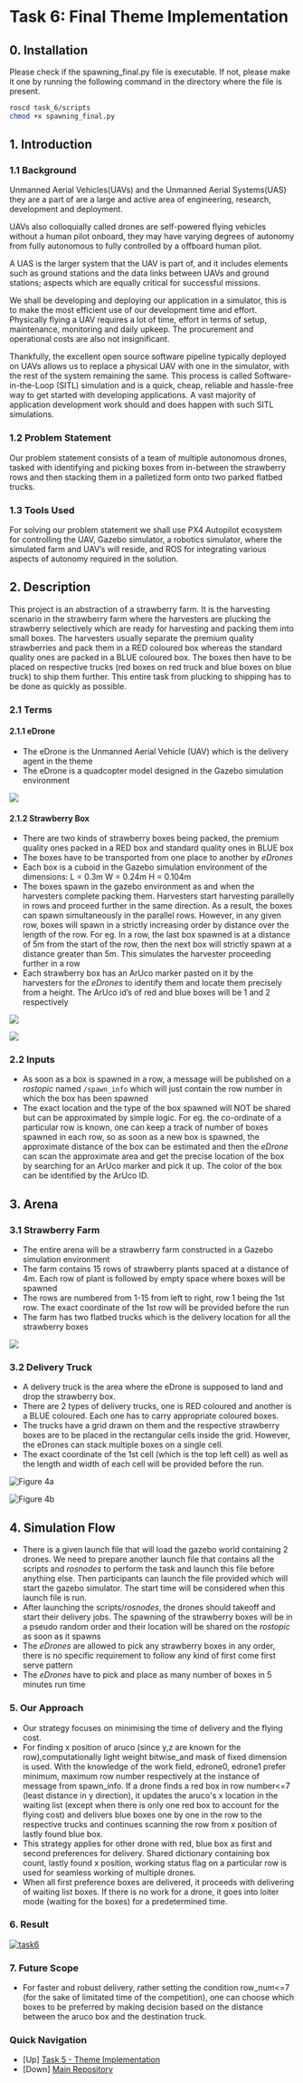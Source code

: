 # Task 6: Final Theme Implementation

## 0. Installation
Please check if the spawning_final.py file is executable. If not, please make it one by running the following command in the directory where the file is present.
```bash
roscd task_6/scripts
chmod +x spawning_final.py 
```

## 1. Introduction

### 1.1 Background
Unmanned Aerial Vehicles(UAVs) and the Unmanned Aerial Systems(UAS) they are a part of are a large and active area of engineering, research, development and deployment.

UAVs also colloquially called drones are self-powered flying vehicles without a human pilot onboard, they may have varying degrees of autonomy from fully autonomous to fully controlled by a offboard human pilot.

A UAS is the larger system that the UAV is part of, and it includes elements such as ground stations and the data links between UAVs and ground stations; aspects which are equally critical for successful missions.

We shall be developing and deploying our application in a simulator, this is to make the most efficient use of our development time and effort. Physically flying a UAV requires a lot of time, effort in terms of setup, maintenance, monitoring and daily upkeep. The procurement and operational costs are also not insignificant.

Thankfully, the excellent open source software pipeline typically deployed on UAVs allows us to replace a physical UAV with one in the simulator, with the rest of the system remaining the same. This process is called Software-in-the-Loop (SITL) simulation and is a quick, cheap, reliable and hassle-free way to get started with developing applications. A vast majority of application development work should and does happen with such SITL simulations.

### 1.2 Problem Statement
Our problem statement consists of a team of multiple autonomous drones, tasked with identifying and picking boxes from in-between the strawberry rows and then stacking them in a palletized form onto two parked flatbed trucks.

### 1.3 Tools Used
For solving our problem statement we shall use PX4 Autopilot ecosystem for controlling the UAV, Gazebo simulator, a robotics simulator, where the simulated farm and UAV’s will reside, and ROS for integrating various aspects of autonomy required in the solution.

## 2. Description
This project is an abstraction of a strawberry farm. It is the harvesting scenario in the strawberry farm where the harvesters are plucking the strawberry selectively which are ready for harvesting and packing them into small boxes. The harvesters usually separate the premium quality strawberries and pack them in a RED coloured box whereas the standard quality ones are packed in a BLUE coloured box. The boxes then have to be placed on respective trucks (red boxes on red truck and blue boxes on blue truck) to ship them further. This entire task from plucking to shipping has to be done as quickly as possible.

### 2.1 Terms

#### 2.1.1 eDrone
- The eDrone is the Unmanned Aerial Vehicle (UAV) which is the delivery agent in the theme
- The eDrone is a quadcopter model designed in the Gazebo simulation environment

![](../pics/task_6/drone.png)

#### 2.1.2 Strawberry Box
- There are two kinds of strawberry boxes being packed, the premium quality ones packed in a RED box and standard quality ones in BLUE box
- The boxes have to be transported from one place to another by *eDrones*
- Each box is a cuboid in the Gazebo simulation environment of the dimensions: L = 0.3m W = 0.24m H = 0.104m
- The boxes spawn in the gazebo environment as and when the harvesters complete packing them. Harvesters start harvesting parallelly in rows and proceed further in the same direction. As a result, the boxes can spawn simultaneously in the parallel rows. However, in any given row, boxes will spawn in a strictly increasing order by distance over the length of the row. For eg. In a row, the last box spawned is at a distance of 5m from the start of the row, then the next box will strictly spawn at a distance greater than 5m. This simulates the harvester proceeding further in a row
- Each strawberry box has an ArUco marker pasted on it by the harvesters for the *eDrones* to identify them and locate them precisely from a height. The ArUco id’s of red and blue boxes will be 1 and 2 respectively

![](../pics/task_6/red_box.png)

![](../pics/task_6/blue_box.png)

### 2.2 Inputs
- As soon as a box is spawned in a row, a message will be published on a *rostopic* named ```/spawn_info``` which will just contain the row number in which the box has been spawned
- The exact location and the type of the box spawned will NOT be shared but can be approximated by simple logic. For eg. the co-ordinate of a particular row is known, one can keep a track of number of boxes spawned in each row, so as soon as a new box is spawned, the approximate distance of the box can be estimated and then the *eDrone* can scan the approximate area and get the precise location of the box by searching for an ArUco marker and pick it up. The color of the box can be identified by the ArUco ID.

## 3. Arena
### 3.1 Strawberry Farm
- The entire arena will be a strawberry farm constructed in a Gazebo simulation environment
- The farm contains 15 rows of strawberry plants spaced at a distance of 4m. Each row of plant is followed by empty space where boxes will be spawned
- The rows are numbered from 1-15 from left to right, row 1 being the 1st row. The exact coordinate of the 1st row will be provided before the run
- The farm has two flatbed trucks which is the delivery location for all the strawberry boxes

![](../pics/task_6/strawberry_farm.jpeg)

### 3.2 Delivery Truck
- A delivery truck is the area where the eDrone is supposed to land and drop the strawberry box.
- There are 2 types of delivery trucks, one is RED coloured and another is a BLUE coloured. Each one has to carry appropriate coloured boxes.
- The trucks have a grid drawn on them and the respective strawberry boxes are to be placed in the rectangular cells inside the grid. However, the eDrones can stack multiple boxes on a single cell.
- The exact coordinate of the 1st cell (which is the top left cell) as well as the length and width of each cell will be provided before the run.

![Figure 4a](../pics/task_6/red_truck.png)

![Figure 4b](../pics/task_6/blue_truck.jpeg)

## 4. Simulation Flow
- There is a given launch file that will load the gazebo world containing 2 drones. We need to prepare another launch file that contains all the scripts and *rosnodes* to perform the task and launch this file before anything else. Then participants can launch the file provided which will start the gazebo simulator. The start time will be considered when this launch file is run.
- After launching the scripts/*rosnodes*, the drones should takeoff and start their delivery jobs. The spawning of the strawberry boxes will be in a pseudo random order and their location will be shared on the *rostopic* as soon as it spawns
- The *eDrones* are allowed to pick any strawberry boxes in any order, there is no specific requirement to follow any kind of first come first serve pattern
- The *eDrones* have to pick and place as many number of boxes in 5 minutes run time

### 5. Our Approach
- Our strategy focuses on minimising the time of delivery and the flying cost. 
- For finding x position of aruco (since y,z are known for the row),computationally light weight bitwise_and mask of fixed dimension is used. With the knowledge of the work field, edrone0, edrone1 prefer minimum, maximum row number respectively at the instance of message from spawn_info. If a drone finds a red box in row number<=7 (least distance in y direction), it updates the aruco's x location in the waiting list (except when there is only one red box to account for the flying cost) and delivers blue boxes one by one in the row to the respective trucks and continues scanning the row from x position of lastly found blue box. 
- This strategy applies for other drone with red, blue box as first and second preferences for delivery. Shared dictionary containing box count, lastly found x position, working status flag on a particular row is used for seamless working of multiple drones. 
- When all first preference boxes are delivered, it proceeds with delivering of waiting list boxes. If there is no work for a drone, it goes into loiter mode (waiting for the boxes) for a predetermined time.

### 6. Result

[![task6](https://img.youtube.com/vi/ugrn-_nQuyI/0.jpg)](https://www.youtube.com/watch?v=ugrn-_nQuyI)


### 7. Future Scope
- For faster and robust delivery, rather setting the condition row_num<=7 (for the sake of limitated time of the competition), one can choose which boxes to be preferred by making decision based on the distance between the aruco box and the destination truck.

### Quick Navigation
- [Up] [Task 5 - Theme Implementation](../task_5/)
- [Down] [Main Repository](https://github.com/MukilSaravanan/StrawberryStacker)
